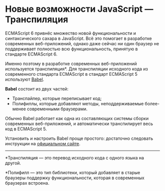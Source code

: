 # Новые возможности JavaScript — Транспиляция

ECMAScript 6 привнёс множество новой функциональности и синтаксического сахара в JavaScript.
Всё это помогает в разработке современных веб-приложений, однако даже сейчас ни один браузер
не поддерживает полностью всю функциональность, принятую в стандарте ECMAScript 6.

Именно поэтому в разработке современных веб-приложений используется транспиляция*.
Для транспиляции исходного кода из современного стандарта ECMAScript в стандарт ECMAScript 5 используют [Babel](https://babeljs.io).

**Babel** состоит из двух частей:
  - Транспайлер, которые переписывает код;
  - Полифиллы, которые добавляют методы, неподдерживаемые более-менее современными браузерами.

Обычно Babel работает как одна из составляющих системы сборки современных веб-приложений,
и автоматически транспилирует весь код в ECMAScript 5.

Установить и настроить Babel проще простого: достаточно следовать инструкции на [официальном сайте](https://babeljs.io).

---

*Транспиляция — это перевод исходного кода с одного языка на другой.

*Полифилл — это тип библиотеки, который добавляет в старые браузеры поддержку функциональности,
которая в современных браузерах встроена.
